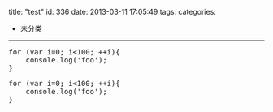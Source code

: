 title: "test"
id: 336
date: 2013-03-11 17:05:49
tags: 
categories: 
- 未分类
---

<pre lang="javascript" line="1" escaped="true">for (var i=0; i&lt;100; ++i){
    console.log('foo');
}</pre>
<pre>for (var i=0; i&lt;100; ++i){
    console.log('foo');
}</pre>